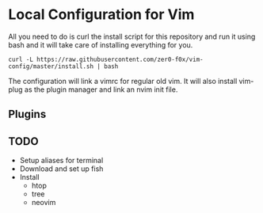 # Local Configuration for Vim

All you need to do is curl the install script for this repository and run it
using bash and it will take care of installing everything for you.

```
curl -L https://raw.githubusercontent.com/zer0-f0x/vim-config/master/install.sh | bash
```

The configuration will link a vimrc for regular old vim. It will also install
vim-plug as the plugin manager and link an nvim init file.

## Plugins



## TODO

* Setup aliases for terminal
* Download and set up fish
* Install
    * htop
    * tree
    * neovim
